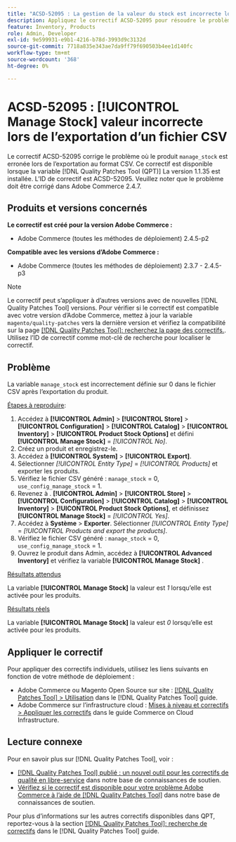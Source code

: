 ```yaml
---
title: "ACSD-52095 : La gestion de la valeur du stock est incorrecte lors de l’exportation au format CSV"
description: Appliquez le correctif ACSD-52095 pour résoudre le problème Adobe Commerce en raison duquel la valeur du stock de gestion du produit est incorrecte lors de l’exportation au format CSV.
feature: Inventory, Products
role: Admin, Developer
exl-id: 9e599931-e9b1-4216-b78d-3993d9c3132d
source-git-commit: 7718a835e343ae7da9ff79f690503b4ee1d140fc
workflow-type: tm+mt
source-wordcount: '368'
ht-degree: 0%

---
```


# ACSD-52095 : [!UICONTROL Manage Stock] valeur incorrecte lors de l’exportation d’un fichier CSV

Le correctif ACSD-52095 corrige le problème où le produit `manage_stock` est erronée lors de l’exportation au format CSV. Ce correctif est disponible lorsque la variable [!DNL Quality Patches Tool (QPT)] La version 1.1.35 est installée. L’ID de correctif est ACSD-52095. Veuillez noter que le problème doit être corrigé dans Adobe Commerce 2.4.7.

## Produits et versions concernés

**Le correctif est créé pour la version Adobe Commerce :**

* Adobe Commerce (toutes les méthodes de déploiement) 2.4.5-p2

**Compatible avec les versions d’Adobe Commerce :**

* Adobe Commerce (toutes les méthodes de déploiement) 2.3.7 - 2.4.5-p3

>[!NOTE]
>
>Le correctif peut s’appliquer à d’autres versions avec de nouvelles [!DNL Quality Patches Tool] versions. Pour vérifier si le correctif est compatible avec votre version d’Adobe Commerce, mettez à jour la variable `magento/quality-patches` vers la dernière version et vérifiez la compatibilité sur la page [[!DNL Quality Patches Tool]: recherchez la page des correctifs.](https://experienceleague.adobe.com/tools/commerce-quality-patches/index.html). Utilisez l’ID de correctif comme mot-clé de recherche pour localiser le correctif.

## Problème

La variable `manage_stock` est incorrectement définie sur 0 dans le fichier CSV après l’exportation du produit.

<u>Étapes à reproduire</u>:

1. Accédez à **[!UICONTROL Admin]** > **[!UICONTROL Store]** > **[!UICONTROL Configuration]** > **[!UICONTROL Catalog]** > **[!UICONTROL Inventory]** > **[!UICONTROL Product Stock Options]** et défini **[!UICONTROL Manage Stock]** = *[!UICONTROL No]*.
1. Créez un produit et enregistrez-le.
1. Accédez à **[!UICONTROL System]** > **[!UICONTROL Export]**.
1. Sélectionner *[!UICONTROL Entity Type]* = *[!UICONTROL Products]* et exporter les produits.
1. Vérifiez le fichier CSV généré : `manage_stock` = 0, `use_config_manage_stock` = 1.
1. Revenez à . **[!UICONTROL Admin]** > **[!UICONTROL Store]** > **[!UICONTROL Configuration]** > **[!UICONTROL Catalog]** > **[!UICONTROL Inventory]** > **[!UICONTROL Product Stock Options]**, et définissez  **[!UICONTROL Manage Stock]** = *[!UICONTROL Yes]*.
1. Accédez à **Système** > **Exporter**.
Sélectionner *[!UICONTROL Entity Type]* = *[!UICONTROL Products and export the products]*.
1. Vérifiez le fichier CSV généré : `manage_stock` = 0, `use_config_manage_stock` = 1.
1. Ouvrez le produit dans Admin, accédez à **[!UICONTROL Advanced Inventory]** et vérifiez la variable **[!UICONTROL Manage Stock]** .

<u>Résultats attendus</u>

La variable **[!UICONTROL Manage Stock]** la valeur est *1* lorsqu’elle est activée pour les produits.

<u>Résultats réels</u>

La variable **[!UICONTROL Manage Stock]** la valeur est *0* lorsqu’elle est activée pour les produits.

## Appliquer le correctif

Pour appliquer des correctifs individuels, utilisez les liens suivants en fonction de votre méthode de déploiement :

* Adobe Commerce ou Magento Open Source sur site : [[!DNL Quality Patches Tool] > Utilisation](<https://experienceleague.adobe.com/docs/commerce-operations/tools/quality-patches-tool/usage.html>) dans le [!DNL Quality Patches Tool] guide.
* Adobe Commerce sur l’infrastructure cloud : [Mises à niveau et correctifs > Appliquer les correctifs](https://experienceleague.adobe.com/docs/commerce-cloud-service/user-guide/develop/upgrade/apply-patches.html) dans le guide Commerce on Cloud Infrastructure.

## Lecture connexe

Pour en savoir plus sur [!DNL Quality Patches Tool], voir :

* [[!DNL Quality Patches Tool] publié : un nouvel outil pour les correctifs de qualité en libre-service](/help/announcements/adobe-commerce-announcements/magento-quality-patches-released-new-tool-to-self-serve-quality-patches.md) dans notre base de connaissances de soutien.
* [Vérifiez si le correctif est disponible pour votre problème Adobe Commerce à l’aide de [!DNL Quality Patches Tool]](/help/support-tools/patches-available-in-qpt-tool/check-patch-for-magento-issue-with-magento-quality-patches.md) dans notre base de connaissances de soutien.

Pour plus d’informations sur les autres correctifs disponibles dans QPT, reportez-vous à la section [[!DNL Quality Patches Tool]: recherche de correctifs](<https://experienceleague.adobe.com/tools/commerce-quality-patches/index.html>) dans le [!DNL Quality Patches Tool] guide.
